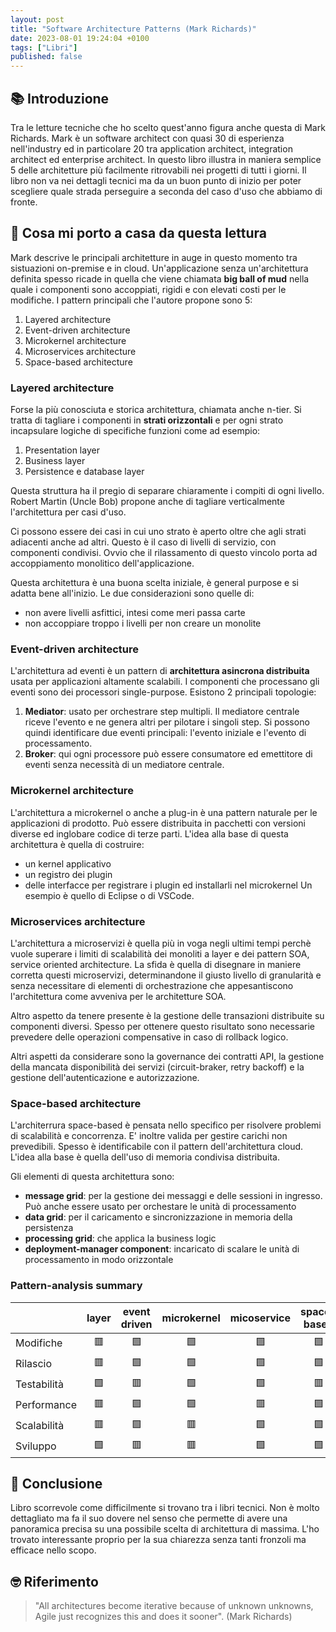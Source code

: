 ```yaml
---
layout: post
title: "Software Architecture Patterns (Mark Richards)"
date: 2023-08-01 19:24:04 +0100
tags: ["Libri"]
published: false
---
```

## 📚 Introduzione

Tra le letture tecniche che ho scelto quest'anno figura anche questa di Mark Richards. Mark è un software architect con quasi 30 di esperienza nell'industry ed in particolare 20 tra application architect, integration architect ed enterprise architect. In questo libro illustra in maniera semplice 5 delle architetture più facilmente ritrovabili nei progetti di tutti i giorni.  Il libro non va nei dettagli tecnici ma da un buon punto di inizio per poter scegliere quale strada perseguire a seconda del caso d'uso che abbiamo di fronte.

## 🚀 Cosa mi porto a casa da questa lettura

Mark descrive le principali architetture in auge in questo momento tra sistuazioni on-premise e in cloud. Un'applicazione senza un'architettura definita spesso ricade in quella che viene chiamata **big ball of mud** nella quale i componenti sono accoppiati, rigidi e con elevati costi per le modifiche. I pattern principali che l'autore propone sono 5:

1. Layered architecture
2. Event-driven architecture
3. Microkernel architecture
4. Microservices architecture
5. Space-based architecture

### Layered architecture  

Forse la più conosciuta e storica architettura, chiamata anche n-tier.  Si tratta di tagliare i componenti in **strati orizzontali** e per ogni strato incapsulare logiche di specifiche funzioni come ad esempio:

1. Presentation layer
2. Business layer
3. Persistence e database layer

Questa struttura ha il pregio di separare chiaramente i compiti di ogni livello. Robert Martin (Uncle Bob) propone anche di tagliare verticalmente l'architettura per casi d'uso.

Ci possono essere dei casi in cui uno strato è aperto oltre che agli strati adiacenti anche ad altri. Questo è il caso di livelli di servizio, con componenti condivisi. Ovvio che il rilassamento di questo vincolo porta ad accoppiamento monolitico dell'applicazione.

Questa architettura è una buona scelta iniziale, è general purpose e si adatta bene all'inizio. Le due considerazioni sono quelle di:

* non avere livelli asfittici, intesi come meri passa carte
* non accoppiare troppo i livelli per non creare un monolite

### Event-driven architecture  

L'architettura ad eventi è un pattern di **architettura asincrona distribuita** usata per applicazioni altamente scalabili. I componenti che processano gli eventi sono dei processori single-purpose. Esistono 2 principali topologie:

1. **Mediator**: usato per orchestrare step multipli. Il mediatore centrale riceve l'evento e ne genera altri per pilotare i singoli step. Si possono quindi identificare due eventi principali: l'evento iniziale e l'evento di processamento.
2. **Broker**: qui ogni processore può essere consumatore ed emettitore di eventi senza necessità di un mediatore centrale.

### Microkernel architecture  

L'architettura a microkernel o anche a plug-in è una pattern naturale per le applicazioni di prodotto. Può essere distribuita in pacchetti con versioni diverse ed inglobare codice di terze parti. L'idea alla base di questa architettura è quella di costruire:

* un kernel applicativo
* un registro dei plugin
* delle interfacce per registrare i plugin ed installarli nel microkernel
Un esempio è quello di Eclipse o di VSCode.

### Microservices architecture  

L'architettura  a microservizi è quella più in voga negli ultimi tempi perchè vuole superare i limiti di scalabilità dei monoliti a layer e dei pattern SOA, service oriented architecture. La sfida è quella di disegnare in maniere corretta questi microservizi, determinandone il giusto livello di granularità e senza necessitare di elementi di orchestrazione che appesantiscono l'architettura come avveniva per le architetture SOA.

Altro aspetto da tenere presente è la gestione delle transazioni distribuite su componenti diversi. Spesso per ottenere questo risultato sono necessarie prevedere delle operazioni compensative in caso di rollback logico.

Altri aspetti da considerare sono la governance dei contratti API, la gestione della mancata disponibilità dei servizi (circuit-braker, retry backoff) e la gestione dell'autenticazione e autorizzazione.

### Space-based architecture

L'architerrura space-based è pensata nello specifico per risolvere problemi di scalabilità e concorrenza. E' inoltre valida per gestire carichi non prevedibili. Spesso è identificabile con il pattern dell'architettura cloud. L'idea alla base è quella dell'uso di memoria condivisa distribuita. 

Gli elementi di questa architettura sono:

* **message grid**: per la gestione dei messaggi e delle sessioni in ingresso. Può anche essere usato per orchestare le unità di processamento
* **data grid**: per il caricamento e sincronizzazione in memoria della persistenza
* **processing grid**: che applica la business logic
* **deployment-manager component**: incaricato di scalare le unità di processamento in modo orizzontale

### Pattern-analysis summary

|             | layer | event driven | microkernel | micoservice | space-based |
| ----------- | :-----: | :------------: | :-----------: | :-----------: | :-----------: |
| Modifiche   |  🟥  |  🟩 |  🟩  |  🟩 | 🟩  |
| Rilascio    |  🟥  |  🟩 |  🟩  |  🟩 | 🟩  |
| Testabilità |  🟩  |  🟥 |  🟩  |  🟩 | 🟥  |
| Performance |  🟥  |  🟩 |  🟩  |  🟥 | 🟩  |
| Scalabilità |  🟥  |  🟩 |  🟥  |  🟩 | 🟩  |
| Sviluppo    |  🟩  |  🟥 |  🟥  |  🟩 | 🟩  |

## 🍷 Conclusione

Libro scorrevole come difficilmente si trovano tra i libri tecnici. Non è molto dettagliato ma fa il suo dovere nel senso che permette di avere una panoramica precisa su una possibile scelta di architettura di massima. L'ho trovato interessante proprio per la sua chiarezza senza tanti fronzoli ma efficace nello scopo.

## 🤓 Riferimento

> "All architectures become iterative because of unknown unknowns, Agile just recognizes this and does it sooner". (Mark Richards)
